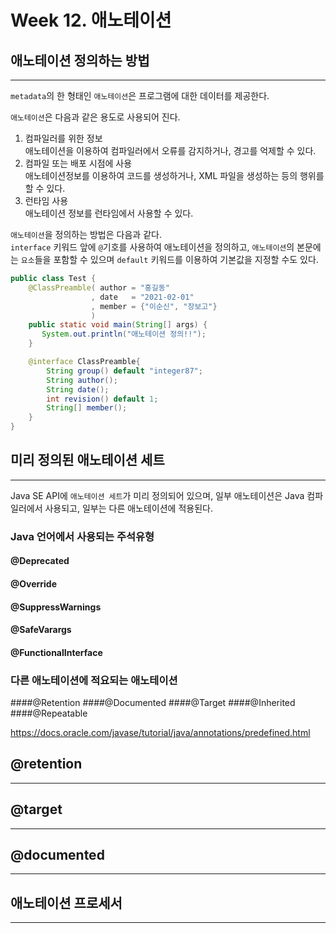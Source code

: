 # Week 12. 애노테이션
## 애노테이션 정의하는 방법
***
`metadata`의 한 형태인 `애노테이션`은 프로그램에 대한 데이터를 제공한다.

`애노테이션`은 다음과 같은 용도로 사용되어 진다.
1. 컴파일러를 위한 정보  
   애노테이션을 이용하여 컴파일러에서 오류를 감지하거나, 경고를 억제할 수 있다.
2. 컴파일 또는 배포 시점에 사용  
   애노테이션정보를 이용하여 코드를 생성하거나, XML 파일을 생성하는 등의 행위를 할 수 있다.  
3. 런타임 사용  
   애노테이션 정보를 런타임에서 사용할 수 있다.

`애노테이션`을 정의하는 방법은 다음과 같다.  
`interface` 키워드 앞에 `@`기호를 사용하여 애노테이션을 정의하고, `애노테이션`의 본문에는 `요소`들을 포함할 수 있으며
`default` 키워드를 이용하여 기본값을 지정할 수도 있다.
```java
public class Test {
    @ClassPreamble( author = "홍길동"
                  , date   = "2021-02-01"
                  , member = {"이순신", "장보고"}
                  )
    public static void main(String[] args) {
       System.out.println("애노테이션 정의!!");
    }

    @interface ClassPreamble{
        String group() default "integer87";
        String author(); 
        String date();
        int revision() default 1;
        String[] member();
    }
}
```

## 미리 정의된 애노테이션 세트
***
Java SE API에 `애노테이션 세트`가 미리 정의되어 있으며, 일부 애노테이션은 Java 컴파일러에서 사용되고, 일부는 다른 애노테이션에 적용된다. 
### Java 언어에서 사용되는 주석유형
#### @Deprecated
#### @Override
#### @SuppressWarnings
#### @SafeVarargs
#### @FunctionalInterface

### 다른 애노테이션에 적요되는 애노테이션
####@Retention
####@Documented 
####@Target
####@Inherited 
####@Repeatable

https://docs.oracle.com/javase/tutorial/java/annotations/predefined.html

## @retention
***

## @target
***

## @documented
***

## 애노테이션 프로세서
***